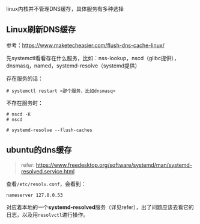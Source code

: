 

linux内核并不管理DNS缓存，具体服务有多种选择

## Linux刷新DNS缓存

参考：https://www.maketecheasier.com/flush-dns-cache-linux/

先systemctl看看存在什么服务，比如：nss-lookup，nscd（glibc提供），dnsmasq，named，systemd-resolve（systemd提供）

存在服务的话：

```
# systemctl restart <那个服务，比如dnsmasq>
```

不存在服务时：

```
# nscd -K
# nscd

# systemd-resolve --flush-caches
```



## ubuntu的dns缓存

> refer: https://www.freedesktop.org/software/systemd/man/systemd-resolved.service.html

查看`/etc/resolv.conf`，会看到：

```
nameserver 127.0.0.53
```

对应着本地的一个**systemd-resolved**服务（详见refer），出了问题应该去看它的日志，以及用`resolvctl`进行操作。


